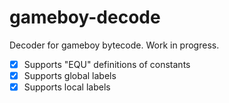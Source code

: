 # gameboy-decode
Decoder for gameboy bytecode. Work in progress.

- [x] Supports "EQU" definitions of constants
- [x] Supports global labels
- [x] Supports local labels